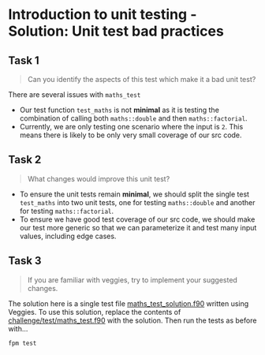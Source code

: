 # Introduction to unit testing - Solution: Unit test bad practices

## Task 1

> Can you identify the aspects of this test which make it a bad unit test?

There are several issues with `maths_test`

- Our test function `test_maths` is not **minimal** as it is testing the combination of calling both `maths::double` and then
  `maths::factorial`.
- Currently, we are only testing one scenario where the input is `2`. This means there is likely to be only very small coverage of
  our src code.

## Task 2

> What changes would improve this unit test?

- To ensure the unit tests remain **minimal**, we should split the single test `test_maths` into two unit tests, one for testing
  `maths::double` and another for testing `maths::factorial`.
- To ensure we have good test coverage of our src code, we should make our test more generic so that we can parameterize it and
  test many input values, including edge cases.

## Task 3

> If you are familiar with veggies, try to implement your suggested changes.

The solution here is a single test file [maths_test_solution.f90](./maths_test_solution.f90) written using Veggies. To use this
solution, replace the contents of [challenge/test/maths_test.f90](../challenge/test/maths_test.f90) with the solution. Then run the
tests as before with...

```sh
fpm test
```
